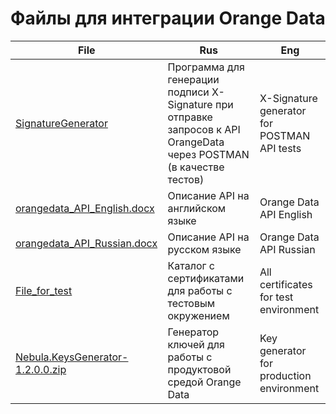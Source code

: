# Файлы для интеграции Orange Data


| File | Rus  | Eng  |
| ---- | ---- | ---- |
|  [SignatureGenerator](./SignatureGenerator)    |  Программа для генерации подписи  X-Signature при отправке запросов к API OrangeData через POSTMAN (в качестве тестов)    |  X-Signature generator for POSTMAN API tests   |
|  [orangedata_API_English.docx](./orangedata_API_English.docx)    |  Описание API на английском языке  |    Orange Data API English   |
|  [orangedata_API_Russian.docx](./orangedata_API_Russian.docx)    |  Описание API на русском языке   |    Orange Data API Russian   |
|  [File_for_test](./File_for_test)    |  Каталог с сертификатами для работы с тестовым окружением   | All certificates for test environment |
|  [Nebula.KeysGenerator-1.2.0.0.zip](./Nebula.KeysGenerator-1.2.0.0.zip)    |   Генератор ключей для работы с продуктовой средой Orange Data   | Key generator for production environment |

